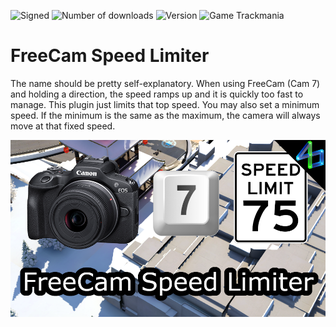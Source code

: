 ![Signed](https://img.shields.io/badge/Signed-Yes-00AA00)
![Number of downloads](https://img.shields.io/badge/dynamic/json?query=downloads&url=https%3A%2F%2Fopenplanet.dev%2Fapi%2Fplugin%2F496&label=Downloads&color=purple)
![Version](https://img.shields.io/badge/dynamic/json?query=version&url=https%3A%2F%2Fopenplanet.dev%2Fapi%2Fplugin%2F496&label=Version&color=red)
![Game Trackmania](https://img.shields.io/badge/Game-Trackmania-blue)
# FreeCam Speed Limiter

The name should be pretty self-explanatory. When using FreeCam (Cam 7) and holding a direction, the speed ramps up and it is quickly too fast to manage. This plugin just limits that top speed. You may also set a minimum speed. If the minimum is the same as the maximum, the camera will always move at that fixed speed.

<!-- ![Game Maniaplanet](https://img.shields.io/badge/Game-Maniaplanet_4-blue) -->
<!-- ![Game Turbo](https://img.shields.io/badge/Game-Turbo-blue) -->

![image](images/freecam-speed-limiter.png)